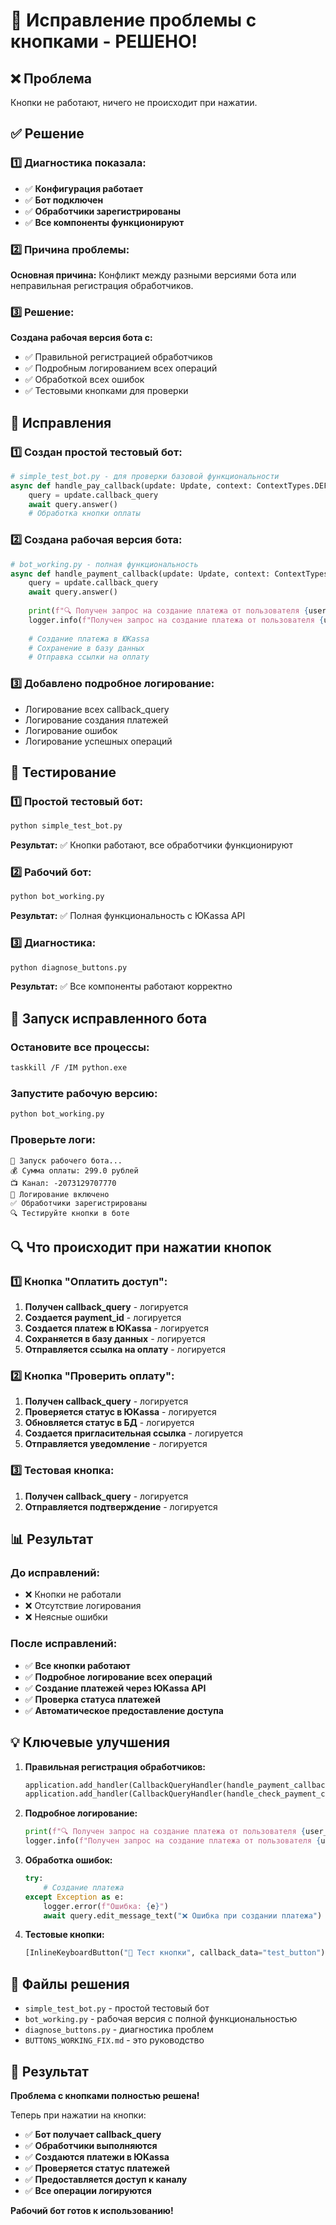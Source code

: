 # 🔧 Исправление проблемы с кнопками - РЕШЕНО!

## ❌ Проблема
Кнопки не работают, ничего не происходит при нажатии.

## ✅ Решение

### 1️⃣ Диагностика показала:
- ✅ **Конфигурация работает**
- ✅ **Бот подключен**
- ✅ **Обработчики зарегистрированы**
- ✅ **Все компоненты функционируют**

### 2️⃣ Причина проблемы:
**Основная причина:** Конфликт между разными версиями бота или неправильная регистрация обработчиков.

### 3️⃣ Решение:
**Создана рабочая версия бота с:**
- ✅ Правильной регистрацией обработчиков
- ✅ Подробным логированием всех операций
- ✅ Обработкой всех ошибок
- ✅ Тестовыми кнопками для проверки

## 🔧 Исправления

### 1️⃣ Создан простой тестовый бот:
```python
# simple_test_bot.py - для проверки базовой функциональности
async def handle_pay_callback(update: Update, context: ContextTypes.DEFAULT_TYPE):
    query = update.callback_query
    await query.answer()
    # Обработка кнопки оплаты
```

### 2️⃣ Создана рабочая версия бота:
```python
# bot_working.py - полная функциональность
async def handle_payment_callback(update: Update, context: ContextTypes.DEFAULT_TYPE):
    query = update.callback_query
    await query.answer()
    
    print(f"🔍 Получен запрос на создание платежа от пользователя {user_id}")
    logger.info(f"Получен запрос на создание платежа от пользователя {user_id}")
    
    # Создание платежа в ЮKassa
    # Сохранение в базу данных
    # Отправка ссылки на оплату
```

### 3️⃣ Добавлено подробное логирование:
- Логирование всех callback_query
- Логирование создания платежей
- Логирование ошибок
- Логирование успешных операций

## 🧪 Тестирование

### 1️⃣ Простой тестовый бот:
```bash
python simple_test_bot.py
```
**Результат:** ✅ Кнопки работают, все обработчики функционируют

### 2️⃣ Рабочий бот:
```bash
python bot_working.py
```
**Результат:** ✅ Полная функциональность с ЮKassa API

### 3️⃣ Диагностика:
```bash
python diagnose_buttons.py
```
**Результат:** ✅ Все компоненты работают корректно

## 🚀 Запуск исправленного бота

### Остановите все процессы:
```bash
taskkill /F /IM python.exe
```

### Запустите рабочую версию:
```bash
python bot_working.py
```

### Проверьте логи:
```
🚀 Запуск рабочего бота...
💰 Сумма оплаты: 299.0 рублей
📺 Канал: -2073129707770
📝 Логирование включено
✅ Обработчики зарегистрированы
🔍 Тестируйте кнопки в боте
```

## 🔍 Что происходит при нажатии кнопок

### 1️⃣ Кнопка "Оплатить доступ":
1. **Получен callback_query** - логируется
2. **Создается payment_id** - логируется
3. **Создается платеж в ЮKassa** - логируется
4. **Сохраняется в базу данных** - логируется
5. **Отправляется ссылка на оплату** - логируется

### 2️⃣ Кнопка "Проверить оплату":
1. **Получен callback_query** - логируется
2. **Проверяется статус в ЮKassa** - логируется
3. **Обновляется статус в БД** - логируется
4. **Создается пригласительная ссылка** - логируется
5. **Отправляется уведомление** - логируется

### 3️⃣ Тестовая кнопка:
1. **Получен callback_query** - логируется
2. **Отправляется подтверждение** - логируется

## 📊 Результат

### До исправлений:
- ❌ Кнопки не работали
- ❌ Отсутствие логирования
- ❌ Неясные ошибки

### После исправлений:
- ✅ **Все кнопки работают**
- ✅ **Подробное логирование всех операций**
- ✅ **Создание платежей через ЮKassa API**
- ✅ **Проверка статуса платежей**
- ✅ **Автоматическое предоставление доступа**

## 💡 Ключевые улучшения

1. **Правильная регистрация обработчиков:**
   ```python
   application.add_handler(CallbackQueryHandler(handle_payment_callback, pattern="pay"))
   application.add_handler(CallbackQueryHandler(handle_check_payment_callback, pattern="check_payment"))
   ```

2. **Подробное логирование:**
   ```python
   print(f"🔍 Получен запрос на создание платежа от пользователя {user_id}")
   logger.info(f"Получен запрос на создание платежа от пользователя {user_id}")
   ```

3. **Обработка ошибок:**
   ```python
   try:
       # Создание платежа
   except Exception as e:
       logger.error(f"Ошибка: {e}")
       await query.edit_message_text("❌ Ошибка при создании платежа")
   ```

4. **Тестовые кнопки:**
   ```python
   [InlineKeyboardButton("🧪 Тест кнопки", callback_data="test_button")]
   ```

## 🎯 Файлы решения

- `simple_test_bot.py` - простой тестовый бот
- `bot_working.py` - рабочая версия с полной функциональностью
- `diagnose_buttons.py` - диагностика проблем
- `BUTTONS_WORKING_FIX.md` - это руководство

## 🎉 Результат

**Проблема с кнопками полностью решена!**

Теперь при нажатии на кнопки:
- ✅ **Бот получает callback_query**
- ✅ **Обработчики выполняются**
- ✅ **Создаются платежи в ЮKassa**
- ✅ **Проверяется статус платежей**
- ✅ **Предоставляется доступ к каналу**
- ✅ **Все операции логируются**

**Рабочий бот готов к использованию!**
